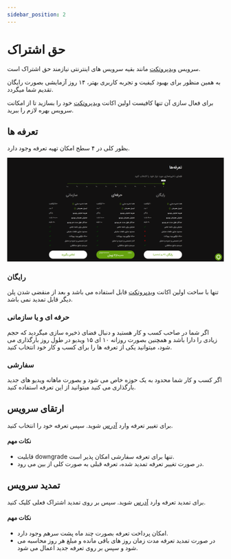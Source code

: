 ```yaml
---
sidebar_position: 2
---
```


# حق اشتراک

سرویس
[ویدپروتکت](https://vidprotect.ir)
مانند بقیه سرویس های اینترنتی نیازمند حق اشتراک است.

به همین منظور برای بهبود کیفیت و تجربه کاربری بهتر، ۱۴ روز آزمایشی بصورت رایگان تقدیم شما میگردد.

برای فعال سازی آن تنها کافیست اولین اکانت
[ویدپروتکت](https://vidprotect.ir/auth/register)
خود را بسازید تا از امکانت سرویس بهره لازم را ببرید.

## تعرفه ها

بظور کلی در ۴ سطج امکان تهیه تعرفه وجود دارد.

![Image](./img/3.png)

### رایگان

تنها با ساخت اولین اکانت
[ویدپروتکت](https://vidprotect.ir)
قابل استفاده می باشد و بعد از منقضی شدن پلن دیگر قابل تمدید نمی باشد.

### حرفه ای و یا سازمانی

اگر شما در صاحب کسب و کار هستید و دنبال فضای ذخیره سازی میگردید که حجم زیادی را دارا باشد و همچنین بصورت روزانه ۱۰ ای ۱۵
ویدیو در طول روز بارگذاری می شود، میتوانید یکی از تعرفه ها را برای کسب و کار خود انتخاب کنید.

### سفارشی

اگر کسب و کار شما محدود به یک حوزه خاص می شود و بصورت ماهانه ویدیو های جدید بارگذاری می کنید میتوانید از این تعرفه
استفاده کنید.

## ارتقای سرویس

برای تغییر تعرفه وارد
[آدرس](https://vidprotect.ir/panel/subscription-upgrade)
شوید. سپس تعرفه خود را انتخاب کنید.

#### نکات مهم

* قابلیت downgrade تنها برای تعرفه سفارشی امکان پذیر است.
* در صورت تغییر تعرفه تمدید شده، تعرفه قبلی به صورت کلی از بین می رود.

## تمدید سرویس

برای تمدید تعرفه وارد
[آدرس](https://vidprotect.ir/panel)
شوید. سپس بر روی تمدید اشتراک فعلی کلیک کنید.


#### نکات مهم

* امکان پرداخت تعرفه بصورت چند ماه پشت سرهم وجود دارد.
* در صورت تمدید تعرفه مدت زمان روز های باقی مانده و مبلغ هر روز محاسبه می شود و سپس بر روی تعرفه جدید اعمال می شود.